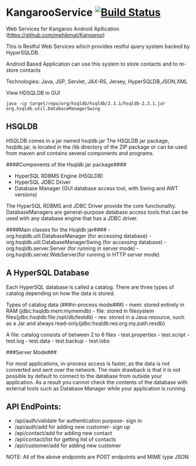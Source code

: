 KangarooService   [![Build Status](https://travis-ci.org/mehikmat/KangarooService.svg?branch=master)](https://travis-ci.org/mehikmat/KangarooService)
===============

Web Services for Kangaroo Android Apllication (https://github.com/mehikmat/Kangaroo)

This is Restful Web Services which provides restful query system backed by HyperSQLDB.

Android Based Application can use this system to store contacts and to re-store contacts


Technologies: Java, JSP, Servlet, JAX-RS, Jersey, HyperSQLDB,JSON,XML

View HDSQLDB in GUI
```
java -cp target/repo/org/hsqldb/hsqldb/2.3.1/hsqldb-2.3.1.jar org.hsqldb.util.DatabaseManagerSwing
```
HSQLDB
-------
HSQLDB comes in a jar named hsqldb.jar
The HSQLDB jar package, hsqldb.jar, is located in the /lib directory of the ZIP
package or can be used from maven and contains several components and programs.

####Components of the Hsqldb jar package####
   - HyperSQL RDBMS Engine (HSQLDB)
   - HyperSQL JDBC Driver
   - Database Manager (GUI database access tool, with Swing and AWT versions)

The HyperSQL RDBMS and JDBC Driver provide the core functionality.
DatabaseManagers are general-purpose database access tools that can be
used with any database engine that has a JDBC driver.

####Main classes for the Hsqldb jar####
    - org.hsqldb.util.DatabaseManager (for accessing database)
    - org.hsqldb.util.DatabaseManagerSwing (for accessing database)
    - org.hsqldb.server.Server (for running in server mode)
    - org.hsqldb.server.WebServer(for running in HTTP server mode)

A HyperSQL Database
----------------------
Each HyperSQL database is called a catalog.
There are three types of catalog depending on how the data is stored.

Types of catalog data (###in-process mode###)
    - mem: stored entirely in RAM (jdbc:hsqldb:mem:mymemdb)
    - file: stored in filesystem files(jdbc:hsqldb:file:/opt/db/testdb)
    - res: stored in a Java resource, such as a Jar and always read-only(jdbc:hsqldb:res:org.my.path.resdb)

A file: catalog consists of between 2 to 6 files
    - test.properties
    - test.script
    - test.log
    - test.data
    - test.backup
    - test.lobs

###Server Mode###

For most applications, in-process access is faster, as the data is not converted
and sent over the network. The main drawback is that it is not possible by default
to connect to the database from outside your application.
As a result you cannot check the contents of the database with external tools such
as Database Manager while your application is running.

API EndPoints:
----------------
 - /api/auth/validate  for authentication purpose- sign in
 - /api/auth/add       for adding new customer- sign up
 - /api/contact/add    for adding new contact
 - /api/contact/list   for getting list of contacts
 - /api/customer/add   for adding new customer

 NOTE: All of the above endpoints are POST endpoints and MIME type JSON



